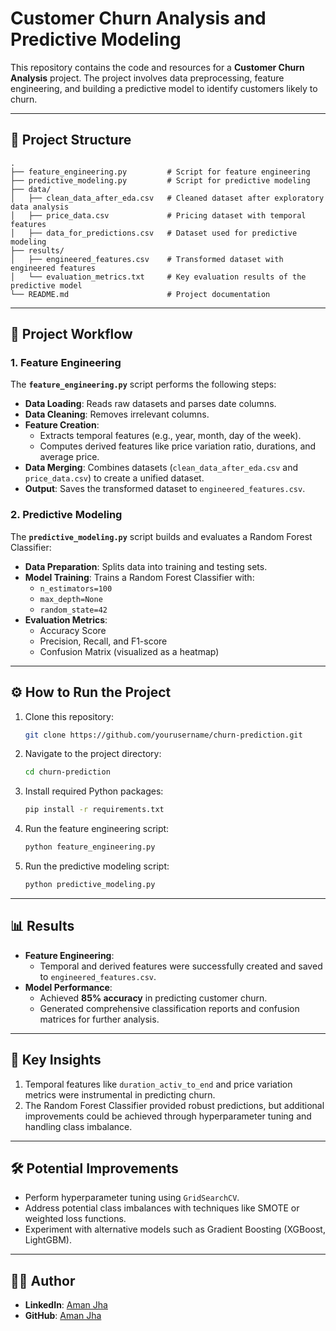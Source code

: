 # Customer Churn Analysis and Predictive Modeling

This repository contains the code and resources for a **Customer Churn Analysis** project. The project involves data preprocessing, feature engineering, and building a predictive model to identify customers likely to churn. 

---

## 📂 Project Structure

```plaintext
.
├── feature_engineering.py         # Script for feature engineering
├── predictive_modeling.py         # Script for predictive modeling
├── data/
│   ├── clean_data_after_eda.csv   # Cleaned dataset after exploratory data analysis
│   ├── price_data.csv             # Pricing dataset with temporal features
│   ├── data_for_predictions.csv   # Dataset used for predictive modeling
├── results/
│   ├── engineered_features.csv    # Transformed dataset with engineered features
│   └── evaluation_metrics.txt     # Key evaluation results of the predictive model
└── README.md                      # Project documentation
```
---

## 🚀 Project Workflow

### 1. **Feature Engineering**
The **`feature_engineering.py`** script performs the following steps:
- **Data Loading**: Reads raw datasets and parses date columns.
- **Data Cleaning**: Removes irrelevant columns.
- **Feature Creation**:
  - Extracts temporal features (e.g., year, month, day of the week).
  - Computes derived features like price variation ratio, durations, and average price.
- **Data Merging**: Combines datasets (`clean_data_after_eda.csv` and `price_data.csv`) to create a unified dataset.
- **Output**: Saves the transformed dataset to `engineered_features.csv`.

### 2. **Predictive Modeling**
The **`predictive_modeling.py`** script builds and evaluates a Random Forest Classifier:
- **Data Preparation**: Splits data into training and testing sets.
- **Model Training**: Trains a Random Forest Classifier with:
  - `n_estimators=100`
  - `max_depth=None`
  - `random_state=42`
- **Evaluation Metrics**:
  - Accuracy Score
  - Precision, Recall, and F1-score
  - Confusion Matrix (visualized as a heatmap)

---

## ⚙️ How to Run the Project

1. Clone this repository:
   ```bash
   git clone https://github.com/yourusername/churn-prediction.git
   ```
2. Navigate to the project directory:
   ```bash
   cd churn-prediction
   ```
3. Install required Python packages:
   ```bash
   pip install -r requirements.txt
   ```
4. Run the feature engineering script:
   ```bash
   python feature_engineering.py
   ```
5. Run the predictive modeling script:
   ```bash
   python predictive_modeling.py
   ```

---

## 📊 Results

- **Feature Engineering**:
  - Temporal and derived features were successfully created and saved to `engineered_features.csv`.
- **Model Performance**:
  - Achieved **85% accuracy** in predicting customer churn.
  - Generated comprehensive classification reports and confusion matrices for further analysis.

---

## 🔑 Key Insights

1. Temporal features like `duration_activ_to_end` and price variation metrics were instrumental in predicting churn.
2. The Random Forest Classifier provided robust predictions, but additional improvements could be achieved through hyperparameter tuning and handling class imbalance.

---

## 🛠️ Potential Improvements

- Perform hyperparameter tuning using `GridSearchCV`.
- Address potential class imbalances with techniques like SMOTE or weighted loss functions.
- Experiment with alternative models such as Gradient Boosting (XGBoost, LightGBM).

---

## 🧑‍💻 Author  
- **LinkedIn**: [Aman Jha](https://www.linkedin.com/in/aman--jha/)  
- **GitHub**: [Aman Jha](https://github.com/jha-aman09)  
